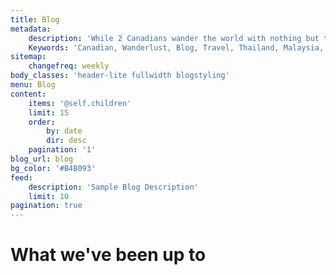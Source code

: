 ```yaml
---
title: Blog
metadata:
    description: 'While 2 Canadians wander the world with nothing but the items in their backpacks, this will tell their story.'
    Keywords: 'Canadian, Wanderlust, Blog, Travel, Thailand, Malaysia, Cambodia, Indonesia, Vietnam'
sitemap:
    changefreq: weekly
body_classes: 'header-lite fullwidth blogstyling'
menu: Blog
content:
    items: '@self.children'
    limit: 15
    order:
        by: date
        dir: desc
    pagination: '1'
blog_url: blog
bg_color: '#B4B093'
feed:
    description: 'Sample Blog Description'
    limit: 10
pagination: true
---
```


# What we've been up to
